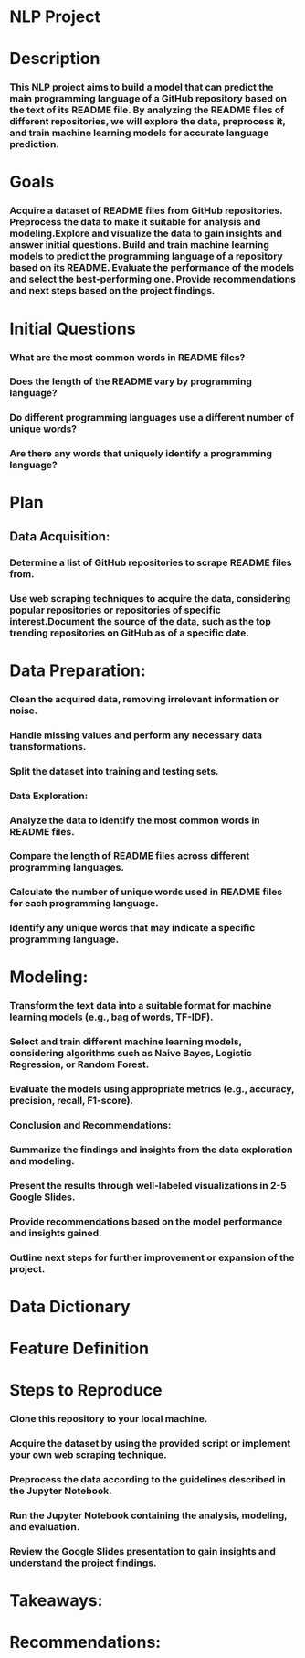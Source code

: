 # NLP Project

# Description

### This NLP project aims to build a model that can predict the main programming language of a GitHub repository based on the text of its README file. By analyzing the README files of different repositories, we will explore the data, preprocess it, and train machine learning models for accurate language prediction.

# Goals

### Acquire a dataset of README files from GitHub repositories. Preprocess the data to make it suitable for analysis and modeling.Explore and visualize the data to gain insights and answer initial questions. Build and train machine learning models to predict the programming language of a repository based on its README. Evaluate the performance of the models and select the best-performing one. Provide recommendations and next steps based on the project findings.

# Initial Questions

### What are the most common words in README files?
### Does the length of the README vary by programming language?
### Do different programming languages use a different number of unique words?
### Are there any words that uniquely identify a programming language?

# Plan

## Data Acquisition:
### Determine a list of GitHub repositories to scrape README files from.
### Use web scraping techniques to acquire the data, considering popular repositories or repositories of specific interest.Document the source of the data, such as the top trending repositories on GitHub as of a specific date.

# Data Preparation:

### Clean the acquired data, removing irrelevant information or noise.
### Handle missing values and perform any necessary data transformations.
### Split the dataset into training and testing sets.
### Data Exploration:
### Analyze the data to identify the most common words in README files.
### Compare the length of README files across different programming languages.
### Calculate the number of unique words used in README files for each programming language.
### Identify any unique words that may indicate a specific programming language.


# Modeling:

### Transform the text data into a suitable format for machine learning models (e.g., bag of words, TF-IDF).
### Select and train different machine learning models, considering algorithms such as Naive Bayes, Logistic Regression, or Random Forest.
### Evaluate the models using appropriate metrics (e.g., accuracy, precision, recall, F1-score).
### Conclusion and Recommendations:
### Summarize the findings and insights from the data exploration and modeling.
### Present the results through well-labeled visualizations in 2-5 Google Slides.
### Provide recommendations based on the model performance and insights gained.
### Outline next steps for further improvement or expansion of the project.

# Data Dictionary

# Feature	Definition

# Steps to Reproduce

### Clone this repository to your local machine.
### Acquire the dataset by using the provided script or implement your own web scraping technique.
### Preprocess the data according to the guidelines described in the Jupyter Notebook.
### Run the Jupyter Notebook containing the analysis, modeling, and evaluation.
### Review the Google Slides presentation to gain insights and understand the project findings.

# Takeaways:

# Recommendations: